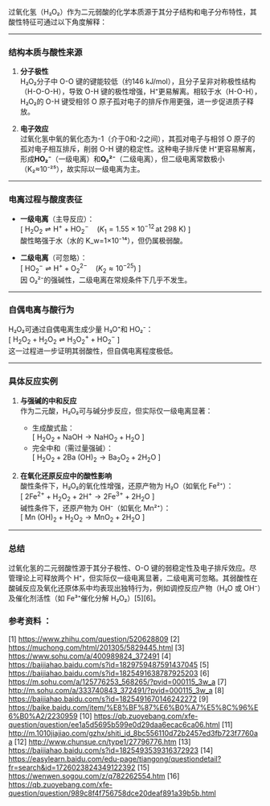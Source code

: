 过氧化氢（H₂O₂）作为二元弱酸的化学本质源于其分子结构和电子分布特性，其酸性特征可通过以下角度解释：

---

### **结构本质与酸性来源**
1. **分子极性**  
   H₂O₂分子中 O-O 键的键能较低（约146 kJ/mol），且分子呈非对称极性结构（H-O-O-H），导致 O-H 键的极性增强，H⁺更易解离。相较于水（H-O-H），H₂O₂的 O-H 键受相邻 O 原子孤对电子的排斥作用更强，进一步促进质子释放。

2. **电子效应**  
   过氧化氢中氧的氧化态为-1（介于0和-2之间），其孤对电子与相邻 O 原子的孤对电子相互排斥，削弱 O-H 键的稳定性。这种电子排斥使 H⁺更容易解离，形成**HO₂⁻**（一级电离）和**O₂²⁻**（二级电离），但二级电离常数极小（K₂≈10⁻²⁵），故实际以一级电离为主。

---

### **电离过程与酸度表征**
- **一级电离**（主导反应）：  
  \[
  $\text{H}_2\text{O}_2 \rightleftharpoons \text{H}^+ + \text{HO}_2^-\quad (K_1 = 1.55 \times 10^{-12} \, \text{at 298 K})$
  \]  
  酸性略强于水（水的 K_w=1×10⁻¹⁴），但仍属极弱酸。

- **二级电离**（可忽略）：  
  \[
  $\text{HO}_2^- \rightleftharpoons \text{H}^+ + \text{O}_2^{2-}\quad (K_2 \approx 10^{-25})$
  \]  
  因 O₂²⁻的强碱性，二级电离在常规条件下几乎不发生。

---

### **自偶电离与酸行为**
H₂O₂可通过自偶电离生成少量 H₃O⁺和 HO₂⁻：  
\[
$\text{H}_2\text{O}_2 + \text{H}_2\text{O}_2 \rightleftharpoons \text{H}_3\text{O}_2^+ + \text{HO}_2^-$
\]  
这一过程进一步证明其弱酸性，但自偶电离程度极低。

---

### **具体反应实例**
1. **与强碱的中和反应**  
   作为二元酸，H₂O₂可与碱分步反应，但实际仅一级电离显著：  
   - 生成酸式盐：  
     \[
     $\text{H}_2\text{O}_2 + \text{NaOH} \rightarrow \text{NaHO}_2 + \text{H}_2\text{O}$
     \]  
   - 完全中和（需过量强碱）：  
     \[
     $\text{H}_2\text{O}_2 + 2\text{Ba (OH)}_2 \rightarrow \text{Ba}_2\text{O}_2 + 2\text{H}_2\text{O}$
     \]  

2. **在氧化还原反应中的酸性影响**  
   酸性条件下，H₂O₂的氧化性增强，还原产物为 H₂O（如氧化 Fe²⁺）：  
   \[
   $2\text{Fe}^{2+} + \text{H}_2\text{O}_2 + 2\text{H}^+ \rightarrow 2\text{Fe}^{3+} + 2\text{H}_2\text{O}$
   \]  
   碱性条件下，还原产物为 OH⁻（如氧化 Mn²⁺）：  
   \[
   $\text{Mn (OH)}_2 + \text{H}_2\text{O}_2 \rightarrow \text{MnO}_2 + 2\text{H}_2\text{O}$
   \]

---

### **总结**
过氧化氢的二元弱酸性源于其分子极性、O-O 键的弱稳定性及电子排斥效应。尽管理论上可释放两个 H⁺，但实际仅一级电离显著，二级电离可忽略。其弱酸性在酸碱反应及氧化还原体系中均表现出独特行为，例如调控反应产物（H₂O 或 OH⁻）及催化剂活性（如 Fe³⁺催化分解 H₂O₂）[5][6]。

### 参考资料 ：
[1] https://www.zhihu.com/question/520628809
[2] https://muchong.com/html/201305/5829445.html
[3] https://www.sohu.com/a/400989824_372491
[4] https://baijiahao.baidu.com/s?id=1829759487591437045
[5] https://baijiahao.baidu.com/s?id=1825491638787925203
[6] https://m.sohu.com/a/125776253_568265/?pvid=000115_3w_a
[7] http://m.sohu.com/a/333740843_372491/?pvid=000115_3w_a
[8] https://baijiahao.baidu.com/s?id=1825491670146242272
[9] https://baike.baidu.com/item/%E8%BF%87%E6%B0%A7%E5%8C%96%E6%B0%A2/2230959
[10] https://qb.zuoyebang.com/xfe-question/question/ee1a5d5695b599e0d29daa6ecac6ca06.html
[11] http://m.1010jiajiao.com/gzhx/shiti_id_8bc556110d72b2457ed3fb723f7760aa
[12] http://www.chunsue.cn/type1/27796776.htm
[13] https://baijiahao.baidu.com/s?id=1825493539316372923
[14] https://easylearn.baidu.com/edu-page/tiangong/questiondetail?fr=search&id=1726023824349122392
[15] https://wenwen.sogou.com/z/q782262554.htm
[16] https://qb.zuoyebang.com/xfe-question/question/989c8f4f756758dce20deaf891a39b5b.html
